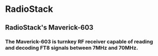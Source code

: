 # RadioStack

## RadioStack's Maverick-603

### The Maverick-603 is turnkey RF receiver capable of reading and decoding FT8 signals between 7MHz and 70MHz.
